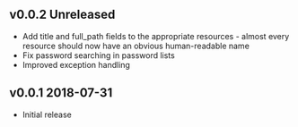 ## v0.0.2 **Unreleased**

- Add title and full_path fields to the appropriate resources - almost every resource should now have an obvious human-readable name
- Fix password searching in password lists
- Improved exception handling

## v0.0.1 2018-07-31

- Initial release
